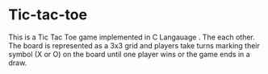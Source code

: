 # Tic-tac-toe
 This is a Tic Tac Toe game implemented in C Langauage . The each other. The board is represented as a 3x3 grid and players take turns marking their symbol (X or O) on the board until one player wins or the game ends in a draw. 
